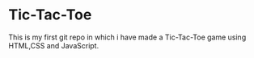 # Tic-Tac-Toe
This is my first git repo in which i have made a Tic-Tac-Toe game using HTML,CSS and JavaScript.
